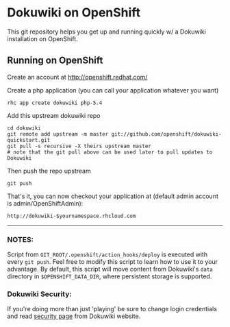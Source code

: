 Dokuwiki on OpenShift
=====================

This git repository helps you get up and running quickly w/ a Dokuwiki installation
on OpenShift.


Running on OpenShift
----------------------------

Create an account at http://openshift.redhat.com/

Create a php application (you can call your application whatever you want)

    rhc app create dokuwiki php-5.4

Add this upstream dokuwiki repo

    cd dokuwiki
    git remote add upstream -m master git://github.com/openshift/dokuwiki-quickstart.git
    git pull -s recursive -X theirs upstream master
    # note that the git pull above can be used later to pull updates to Dokuwiki

Then push the repo upstream

    git push

That's it, you can now checkout your application at (default admin account is admin/OpenShiftAdmin):

    http://dokuwiki-$yournamespace.rhcloud.com


* * *

### NOTES:

  Script from `GIT_ROOT/.openshift/action_hooks/deploy` is executed with every 
`git push`. Feel free to modify this script to learn how to use it to your 
advantage.  By default, this script will move content from Dokuwiki's `data` 
directory in `$OPENSHIFT_DATA_DIR`, where persistent storage is supported.

### Dokuwiki Security:

If you're doing more than just 'playing' be sure to change login credentials and 
read [security page](http://www.dokuwiki.org/security) from Dokuwiki website.
